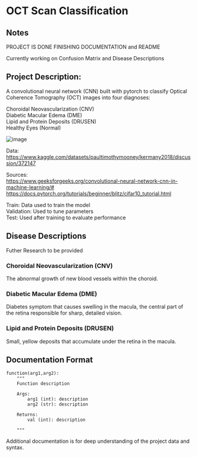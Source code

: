 # OCT Scan Classification
## Notes
PROJECT IS DONE FINISHING DOCUMENTATION and README   

Currently working on Confusion Matrix and Disease Descriptions


## Project Description:
A convolutional neural network (CNN) built with pytorch to classify Optical Coherence Tomography (OCT) images into four diagnoses:  
  
Choroidal Neovascularization (CNV)  
Diabetic Macular Edema (DME)   
Lipid and Protein Deposits (DRUSEN)  
Healthy Eyes (Normal)  

![image](https://github.com/user-attachments/assets/e26efce8-f5f8-4db3-bc47-fa0a241b21ff)

Data: https://www.kaggle.com/datasets/paultimothymooney/kermany2018/discussion/372147

Sources:  
https://www.geeksforgeeks.org/convolutional-neural-network-cnn-in-machine-learning/#
https://docs.pytorch.org/tutorials/beginner/blitz/cifar10_tutorial.html

Train: Data used to train the model  
Validation: Used to tune parameters  
Test: Used after training to evaluate performance  

## Disease Descriptions
Futher Research to be provided
### Choroidal Neovascularization (CNV)
The abnormal growth of new blood vessels within the choroid. 

### Diabetic Macular Edema (DME)  
Diabetes symptom that causes swelling in the macula, the central part of the retina responsible for sharp, detailed vision.   

### Lipid and Protein Deposits (DRUSEN)
Small, yellow deposits that accumulate under the retina in the macula.


## Documentation Format
````
function(arg1,arg2):
    """
    Function description

    Args:
        arg1 (int): description
        arg2 (str): description

    Returns:
        val (int): description

    """
````
Additional documentation is for deep understanding of the project data and syntax.

